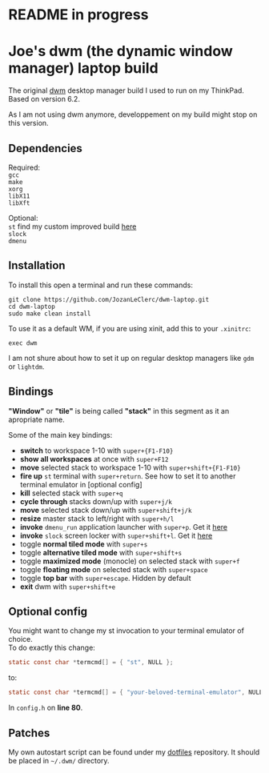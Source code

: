 # README in progress

# Joe's dwm (the dynamic window manager) laptop build

The original [dwm](https://dwm.suckless.org/) desktop manager build I used to run on my ThinkPad.  
Based on version 6.2.

As I am not using dwm anymore, developpement on my build might stop on this version.

## Dependencies

Required:  
   `gcc`  
   `make`  
   `xorg`  
   `libX11`  
   `libXft`

Optional:  
   `st` find my custom improved build [here](https://github.com/JozanLeClerc/st-laptop)  
   `slock`  
   `dmenu`

## Installation

To install this open a terminal and run these commands:
```shell
git clone https://github.com/JozanLeClerc/dwm-laptop.git
cd dwm-laptop
sudo make clean install
```
To use it as a default WM, if you are using xinit, add this to your `.xinitrc`:
```shell
exec dwm
```
I am not shure about how to set it up on regular desktop managers like `gdm` or `lightdm`.

## Bindings

**"Window"** or **"tile"** is being called **"stack"** in this segment as it an apropriate name.

Some of the main key bindings:
- **switch** to workspace 1-10 with `super+{F1-F10}`
- **show all workspaces** at once with `super+F12`
- **move** selected stack to workspace 1-10 with `super+shift+{F1-F10}`
- **fire up** `st` terminal with `super+return`. See how to set it to another terminal emulator in [optional config]
- **kill** selected stack with `super+q`
- **cycle through** stacks down/up with `super+j/k`
- **move** selected stack down/up with `super+shift+j/k`
- **resize** master stack to left/right with `super+h/l`
- **invoke** `dmenu_run` application launcher with `super+p`. Get it [here](https://tools.suckless.org/dmenu/)
- **invoke** `slock` screen locker with `super+shift+l`. Get it [here](https://tools.suckless.org/slock/)
- toggle **normal tiled mode** with `super+s`
- toggle **alternative tiled mode** with `super+shift+s`
- toggle **maximized mode** (monocle) on selected stack with `super+f`
- toggle **floating mode** on selected stack with `super+space`
- toggle **top bar** with `super+escape`. Hidden by default
- **exit** dwm with `super+shift+e`

## Optional config

You might want to change my st invocation to your terminal emulator of choice.  
To do exactly this change:
```c
static const char *termcmd[] = { "st", NULL };
```
to:
```c
static const char *termcmd[] = { "your-beloved-terminal-emulator", NULL };
```

In `config.h` on **line 80**.

## Patches

My own autostart script can be found under my [dotfiles](https://github.com/JozanLeClerc/dotfiles) repository. It should be placed in `~/.dwm/` directory.
